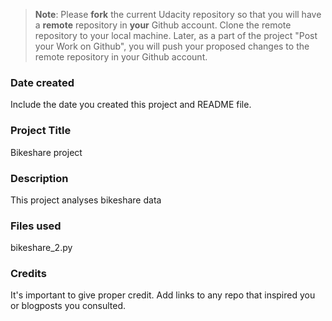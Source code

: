 >**Note**: Please **fork** the current Udacity repository so that you will have a **remote** repository in **your** Github account. Clone the remote repository to your local machine. Later, as a part of the project "Post your Work on Github", you will push your proposed changes to the remote repository in your Github account.

### Date created
Include the date you created this project and README file.

### Project Title
Bikeshare project

### Description
This project analyses bikeshare data

### Files used
bikeshare_2.py

### Credits
It's important to give proper credit. Add links to any repo that inspired you or blogposts you consulted.

